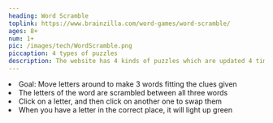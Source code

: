 ```yaml
---
heading: Word Scramble
toplink: https://www.brainzilla.com/word-games/word-scramble/
ages: 8+
num: 1+
pic: /images/tech/WordScramble.png
piccaption: 4 types of puzzles
description: The website has 4 kinds of puzzles which are updated 4 times a day
---
```

<li>Goal: Move letters around to make 3 words fitting the clues given</li>
<li>The letters of the word are scrambled between all three words</li>
<li>Click on a letter, and then click on another one to swap them</li>
<li>When you have a letter in the correct place, it will light up green</li>

